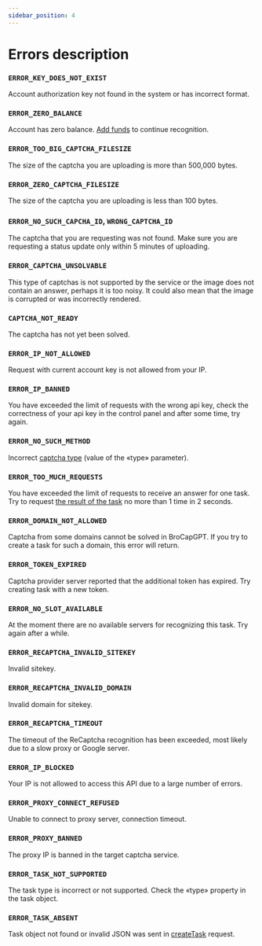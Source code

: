```yaml
---
sidebar_position: 4
---
```


# Errors description

### `ERROR_KEY_DOES_NOT_EXIST`
Account authorization key not found in the system or has incorrect format.

### `ERROR_ZERO_BALANCE`
Account has zero balance. [Add funds](https://brocapgpt.com/en/dashboard/balance) to continue recognition. 

### `ERROR_TOO_BIG_CAPTCHA_FILESIZE`
The size of the captcha you are uploading is more than 500,000 bytes.

### `ERROR_ZERO_CAPTCHA_FILESIZE`
The size of the captcha you are uploading is less than 100 bytes.

### `ERROR_NO_SUCH_CAPCHA_ID`, `WRONG_CAPTCHA_ID`
The captcha that you are requesting was not found. Make sure you are requesting a status update only within 5 minutes of uploading.

### `ERROR_CAPTCHA_UNSOLVABLE`
This type of captchas is not supported by the service or the image does not contain an answer, perhaps it is too noisy. It could also mean that the image is corrupted or was incorrectly rendered. 

### `CAPTCHA_NOT_READY`
The captcha has not yet been solved.

### `ERROR_IP_NOT_ALLOWED`
Request with current account key is not allowed from your IP. 

### `ERROR_IP_BANNED`
You have exceeded the limit of requests with the wrong api key, check the correctness of your api key in the control panel and after some time, try again.

### `ERROR_NO_SUCH_METHOD`
Incorrect [captcha type](../captchas) (value of the «type» parameter).

### `ERROR_TOO_MUCH_REQUESTS`
You have exceeded the limit of requests to receive an answer for one task. Try to request [the result of the task](./methods/get-task-result) no more than 1 time in 2 seconds.

### `ERROR_DOMAIN_NOT_ALLOWED`
Captcha from some domains cannot be solved in BroCapGPT. If you try to create a task for such a domain, this error will return.

### `ERROR_TOKEN_EXPIRED`
Captcha provider server reported that the additional token has expired. Try creating task with a new token.

### `ERROR_NO_SLOT_AVAILABLE`
At the moment there are no available servers for recognizing this task. Try again after a while.

### `ERROR_RECAPTCHA_INVALID_SITEKEY`
Invalid sitekey.

### `ERROR_RECAPTCHA_INVALID_DOMAIN`
Invalid domain for sitekey.

### `ERROR_RECAPTCHA_TIMEOUT`
The timeout of the ReCaptcha recognition has been exceeded, most likely due to a slow proxy or Google server.

### `ERROR_IP_BLOCKED`
Your IP is not allowed to access this API due to a large number of errors.

### `ERROR_PROXY_CONNECT_REFUSED`
Unable to connect to proxy server, connection timeout.

### `ERROR_PROXY_BANNED`
The proxy IP is banned in the target captcha service. 

### `ERROR_TASK_NOT_SUPPORTED`
The task type is incorrect or not supported. Check the «type» property in the task object. 

### `ERROR_TASK_ABSENT`
Task object not found or invalid JSON was sent in [createTask](./methods/create-task) request.
